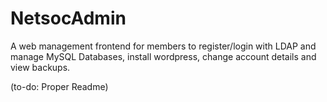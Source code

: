 NetsocAdmin
===
A web management frontend for members to register/login with LDAP and manage MySQL Databases, install wordpress, change account details and view backups.

(to-do: Proper Readme)